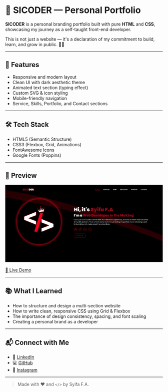 # 🚀 SICODER — Personal Portfolio

**SICODER** is a personal branding portfolio built with pure **HTML** and **CSS**, showcasing my journey as a self-taught front-end developer.

This is not just a website — it's a declaration of my commitment to build, learn, and grow in public. 👩‍💻

---

## 🎯 Features

- Responsive and modern layout
- Clean UI with dark aesthetic theme
- Animated text section (typing effect)
- Custom SVG & icon styling
- Mobile-friendly navigation
- Service, Skills, Portfolio, and Contact sections

---

## 🛠 Tech Stack

- HTML5 (Semantic Structure)
- CSS3 (Flexbox, Grid, Animations)
- FontAwesome Icons
- Google Fonts (Poppins)

---

## 📸 Preview

![](img/screenshot-home.png)

[🔗 Live Demo](https://syfaarizal.github.io/sicoder-portfolio/)

---

## 📚 What I Learned

- How to structure and design a multi-section website
- How to write clean, responsive CSS using Grid & Flexbox
- The importance of design consistency, spacing, and font scaling
- Creating a personal brand as a developer

---

## 📬 Connect with Me

- 💼 [LinkedIn](https://www.linkedin.com/in/syifa-fauziyah-arizal-28a46a2aa/)
- 💻 [GitHub](https://github.com/syfaarizal)
- 📸 [Instagram](https://instagram.com/syfaarizal)

---

> Made with ❤️ and <code></></code> by Syifa F.A.
>